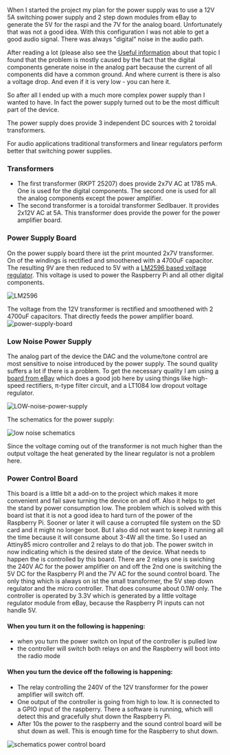 When I started the project my plan for the power supply was to use a 12V 5A switching power supply and 2 step down modules from eBay to generate the 5V for the raspi and the 7V for the analog board. Unfortunately that was not a good idea. With this configuration I was not able to get a good audio signal. There was always "digital" noise in the audio path. 

After reading a lot (please also see the [Useful information](useful-information#power-supply) about that topic I found that the problem is mostly caused by the fact that the digital components generate noise in the analog part because the current of all components did have a common ground. And where current is there is also a voltage drop. And even if it is very low - you can here it.

So after all I ended up with a much more complex power supply than I wanted to have. In fact the power supply turned out to be the most difficult part of the device.

The power supply does provide 3 independent DC sources with 2 toroidal transformers. 

For audio applications traditional transformers and linear regulators perform better that switching power supplies.  

### Transformers
- The first transformer (RKPT 25207) does provide 2x7V AC at 1785 mA. One is used for the digital components. The second one is used for all the analog components except the power amplifier.
- The second transformer is a toroidal transformer Sedlbauer. It provides 2x12V AC at 5A. This transformer does provide the power for the power amplifier board.

### Power Supply Board
On the power supply board there ist the print mounted 2x7V transformer. On of the windings is rectified and 
smoothened with a 4700uF capacitor. The resulting 9V are then reduced to 5V with a [LM2596 based voltage regulator](http://www.ebay.com/itm/1pcs-1-23V-30V-DC-DC-Buck-Converter-Step-Down-Module-LM2596-Power-Supply-Output-/400985220074?hash=item5d5c94e3ea:g:o10AAOxy0x1TVSpD). This voltage is used to power the Raspberry Pi and all other digital components.

![LM2596](https://github.com/thk4711/raspiradio/blob/master/Images/lm2596.jpg)

The voltage from the 12V transformer is rectified and smoothened with 2 4700uF capacitors. That directly feeds the power amplifier board. 
![power-supply-board](https://github.com/thk4711/raspiradio/blob/master/schematics/power-supply-board.png)

### Low Noise Power Supply
The analog part of the device the DAC and the volume/tone control are most sensitive to noise introduced by the power supply. The sound quality suffers a lot if there is a problem. To get the necessary quality I am using [a board from eBay](http://www.ebay.com/itm/12V-24V-Low-Noise-LT1084-Regulator-Power-Supply-Board-for-Tube-AMP-Filament-DAC-/131768499444?hash=item1eae03bcf4:g:MWMAAOSwsN9W~kM8) which does a good job here by using things like high-speed rectifiers, π-type filter circuit, and a LT1084 low dropout voltage regulator.

![LOW-noise-power-supply](https://github.com/thk4711/raspiradio/blob/master/Images/LOW-Noise-Power.jpeg)

The schematics for the power supply:

![low noise schematics](https://github.com/thk4711/raspiradio/blob/master/Images/low-power-schematics.jpeg)

Since the voltage coming out of the transformer is not much higher than the output voltage the heat generated by the linear regulator is not a problem here.

### Power Control Board

This board is a little bit a add-on to the project which makes it more convenient and fail save turning the device on and off. Also it helps to get the stand by power consumption low. The problem which is solved with this board ist that it is not a good idea to hard turn of the power of the Raspberry Pi. Sooner or later it will cause a corrupted file system on the SD card and it might no longer boot. But I also did not want to keep it running all the time because it will consume about 3-4W all the time. So I used an Attiny85 micro controller and 2 relays to do that job. The power switch in now indicating which is the desired state of the device. What needs to happen the is controlled by this board. There are 2 relays one is swiching the 240V AC for the power amplifier on and off the 2nd one is switching the 5V DC for the Raspberry PI and the 7V AC for the sound control board. The only thing which is always on ist the small transformer, the 5V step down regulator and the micro controller. That does consume about 0.1W only. The controller is operated by 3.3V which is generated by a little voltage regulator module from eBay, because the Raspberry PI inputs can not handle 5V.

#### When you turn it on the following is happening: 
- when you turn the power switch on Input of the controller is pulled low
- the controller will switch both relays on and the Raspberry will boot into the radio mode

#### When you turn the device off the following is happening:
- The relay controlling the 240V of the 12V transformer for the power amplifier will switch off.
- One output of the controller is going from high to low. It is connected to a GPIO input of the raspberry. There a software is running, which will detect this and gracefully shut down the Raspberry Pi.
- After 10s the power to the raspberry and the sound control board will be shut down as well. This is enough time for the Raspberry to shut down.

![schematics power control board](https://github.com/thk4711/raspiradio/blob/master/schematics/power-control-board.png)
  

